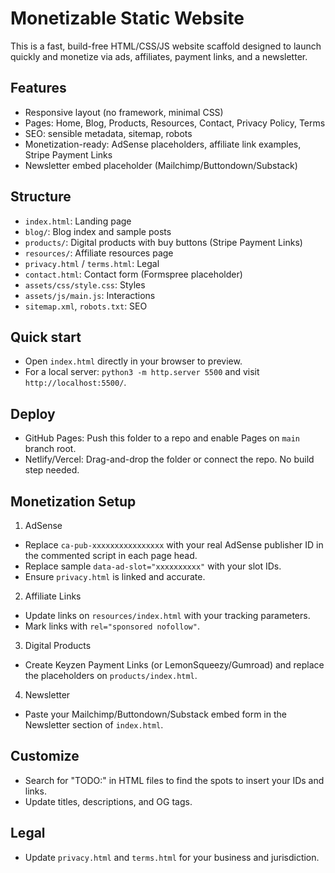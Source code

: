 # Monetizable Static Website

This is a fast, build-free HTML/CSS/JS website scaffold designed to launch quickly and monetize via ads, affiliates, payment links, and a newsletter.

## Features
- Responsive layout (no framework, minimal CSS)
- Pages: Home, Blog, Products, Resources, Contact, Privacy Policy, Terms
- SEO: sensible metadata, sitemap, robots
- Monetization-ready: AdSense placeholders, affiliate link examples, Stripe Payment Links
- Newsletter embed placeholder (Mailchimp/Buttondown/Substack)

## Structure
- `index.html`: Landing page
- `blog/`: Blog index and sample posts
- `products/`: Digital products with buy buttons (Stripe Payment Links)
- `resources/`: Affiliate resources page
- `privacy.html` / `terms.html`: Legal
- `contact.html`: Contact form (Formspree placeholder)
- `assets/css/style.css`: Styles
- `assets/js/main.js`: Interactions
- `sitemap.xml`, `robots.txt`: SEO

## Quick start
- Open `index.html` directly in your browser to preview.
- For a local server: `python3 -m http.server 5500` and visit `http://localhost:5500/`.

## Deploy
- GitHub Pages: Push this folder to a repo and enable Pages on `main` branch root.
- Netlify/Vercel: Drag-and-drop the folder or connect the repo. No build step needed.

## Monetization Setup
1) AdSense
- Replace `ca-pub-xxxxxxxxxxxxxxxx` with your real AdSense publisher ID in the commented script in each page head.
- Replace sample `data-ad-slot="xxxxxxxxxx"` with your slot IDs.
- Ensure `privacy.html` is linked and accurate.

2) Affiliate Links
- Update links on `resources/index.html` with your tracking parameters.
- Mark links with `rel="sponsored nofollow"`.

3) Digital Products
- Create Keyzen Payment Links (or LemonSqueezy/Gumroad) and replace the placeholders on `products/index.html`.

4) Newsletter
- Paste your Mailchimp/Buttondown/Substack embed form in the Newsletter section of `index.html`.

## Customize
- Search for "TODO:" in HTML files to find the spots to insert your IDs and links.
- Update titles, descriptions, and OG tags.

## Legal
- Update `privacy.html` and `terms.html` for your business and jurisdiction.
